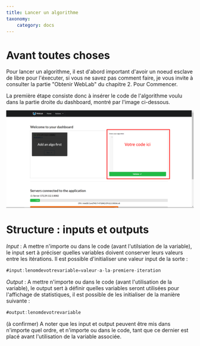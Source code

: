 ```yaml
---
title: Lancer un algorithme
taxonomy:
    category: docs
---
```


# Avant toutes choses

Pour lancer un algorithme, il est d'abord important d'avoir un noeud esclave de libre pour l'éxecuter, si vous ne savez pas comment faire,
je vous invite à consulter la partie "Obtenir WebLab" du chapitre 2. Pour Commencer.

La première étape consiste donc à insérer le code de l'algorithme voulu dans la partie droite du dashboard, montré par l'image ci-dessous.

![](tuto_01.png)

# Structure : inputs et outputs

*Input* : A mettre n'importe ou dans le code (avant l'utilsiation de la variable), le input sert à préciser quelles variables doivent conserver leurs valeurs entre les itérations.
Il est possible d'initialiser une valeur input de la sorte : 

```javascript
#input:lenomdevotrevariable=valeur-a-la-premiere-iteration
```

*Output* : A mettre n'importe ou dans le code (avant l'utilisation de la variable), le output sert à définir quelles variables seront utilisées pour l'affichage de statistiques, il est possible de les initialiser de la manière suivante :

```javascript
#output:lenomdevotrevariable
```

(à confirmer) A noter que les input et output peuvent être mis dans n'importe quel ordre, et n'importe ou dans le code, tant que ce dernier est placé avant l'utilisation de la variable associée.